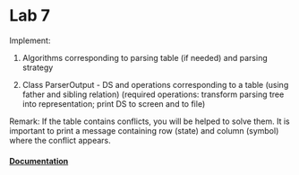 # Lab 7

Implement:

1. Algorithms corresponding to parsing table (if needed) and parsing strategy

2. Class ParserOutput - DS and operations corresponding to a table (using father and sibling relation) (required operations: transform parsing tree into representation; print DS to screen and to file)

Remark: If the table contains conflicts, you will be helped to solve them. It is important to print a message containing row (state) and column (symbol) where the conflict appears.

#### [Documentation](./DOC.md)

